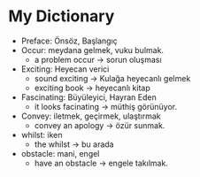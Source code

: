 # My Dictionary

* Preface: Önsöz, Başlangıç
* Occur: meydana gelmek, vuku bulmak.
  * a problem occur -> sorun oluşması
* Exciting: Heyecan verici
  * sound exciting  -> Kulağa heyecanlı gelmek
  * exciting book -> heyecanlı kitap
* Fascinating: Büyüleyici, Hayran Eden
  * it looks facinating -> müthiş görünüyor.
* Convey: iletmek, geçirmek, ulaştırmak
  * convey an apology -> özür sunmak.
* whilst: iken
  * the whilst -> bu arada
* obstacle: mani, engel
  * have an obstacle -> engele takılmak.